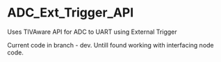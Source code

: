 # ADC_Ext_Trigger_API
Uses TIVAware API for ADC to UART using External Trigger

Current code in branch - dev. Untill found working with interfacing node code. 
